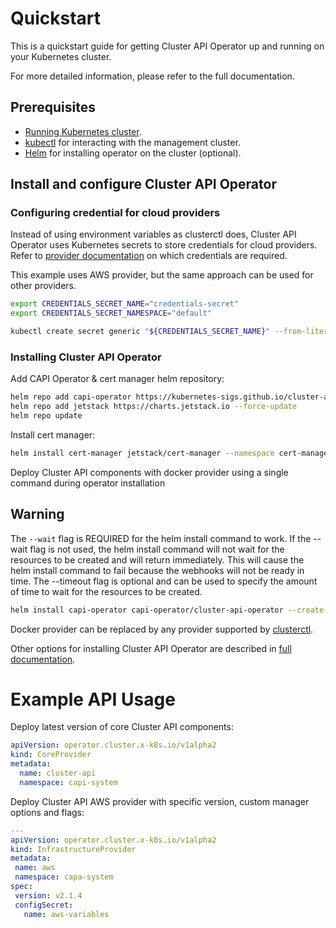 # Quickstart

This is a quickstart guide for getting Cluster API Operator up and running on your Kubernetes cluster.

For more detailed information, please refer to the full documentation.

## Prerequisites

- [Running Kubernetes cluster](https://cluster-api.sigs.k8s.io/user/quick-start#install-andor-configure-a-kubernetes-cluster).
- [kubectl](https://kubernetes.io/docs/tasks/tools/install-kubectl/) for interacting with the management cluster.
- [Helm](https://helm.sh/docs/intro/install/) for installing operator on the cluster (optional).

## Install and configure Cluster API Operator

### Configuring credential for cloud providers

Instead of using environment variables as clusterctl does, Cluster API Operator uses Kubernetes secrets to store credentials for cloud providers. Refer to [provider documentation](https://cluster-api.sigs.k8s.io/user/quick-start#initialization-for-common-providers) on which credentials are required.

This example uses AWS provider, but the same approach can be used for other providers.

```bash
export CREDENTIALS_SECRET_NAME="credentials-secret"
export CREDENTIALS_SECRET_NAMESPACE="default"

kubectl create secret generic "${CREDENTIALS_SECRET_NAME}" --from-literal=AWS_B64ENCODED_CREDENTIALS="${AWS_B64ENCODED_CREDENTIALS}" --namespace "${CREDENTIALS_SECRET_NAMESPACE}"
```

### Installing Cluster API Operator

Add CAPI Operator & cert manager helm repository:

```bash
helm repo add capi-operator https://kubernetes-sigs.github.io/cluster-api-operator
helm repo add jetstack https://charts.jetstack.io --force-update
helm repo update
```

Install cert manager:

```bash
helm install cert-manager jetstack/cert-manager --namespace cert-manager --create-namespace --set installCRDs=true
```

Deploy Cluster API components with docker provider using a single command during operator installation

<aside class="note warning">

<h1> Warning </h1>

The `--wait` flag is REQUIRED for the helm install command to work. If the --wait flag is not used, the helm install command will not wait for the resources to be created and will return immediately. This will cause the helm install command to fail because the webhooks will not be ready in time. The --timeout flag is optional and can be used to specify the amount of time to wait for the resources to be created.

</aside>

```bash
helm install capi-operator capi-operator/cluster-api-operator --create-namespace -n capi-operator-system --set infrastructure.docker.enabled=true --set cert-manager.enabled=true --set configSecret.name=${CREDENTIALS_SECRET_NAME} --set configSecret.namespace=${CREDENTIALS_SECRET_NAMESPACE}  --wait --timeout 90s
```

Docker provider can be replaced by any provider supported by [clusterctl](https://cluster-api.sigs.k8s.io/reference/providers.html#infrastructure).

Other options for installing Cluster API Operator are described in [full documentation](https://github.com/kahirokunn/cluster-api-operator/blob/main/docs/README.md#installation).

# Example API Usage

Deploy latest version of core Cluster API components:

```yaml
apiVersion: operator.cluster.x-k8s.io/v1alpha2
kind: CoreProvider
metadata:
  name: cluster-api
  namespace: capi-system

```

Deploy Cluster API AWS provider with specific version, custom manager options and flags:

```yaml
---
apiVersion: operator.cluster.x-k8s.io/v1alpha2
kind: InfrastructureProvider
metadata:
 name: aws
 namespace: capa-system
spec:
 version: v2.1.4
 configSecret:
   name: aws-variables
```
